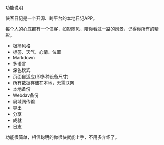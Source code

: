 ﻿功能说明

侠客日记是一个开源、跨平台的本地日记APP。

每个人的心底都有一个侠客，如影随风，陪你看过一路的风景，记得你所有的精彩。

- 极简风格
- 标签、天气、心情、位置
- Markdown
- 多语言
- 深色模式
- 页面自适应(即多种设备尺寸)
- 所有数据存储在本地，无需联网
- 本地备份
- Webdav备份
- 局域网传输
- 导出
- 分享
- 成就
- 日志

功能很简单，相信聪明的你很快就能上手，不用多介绍了。
